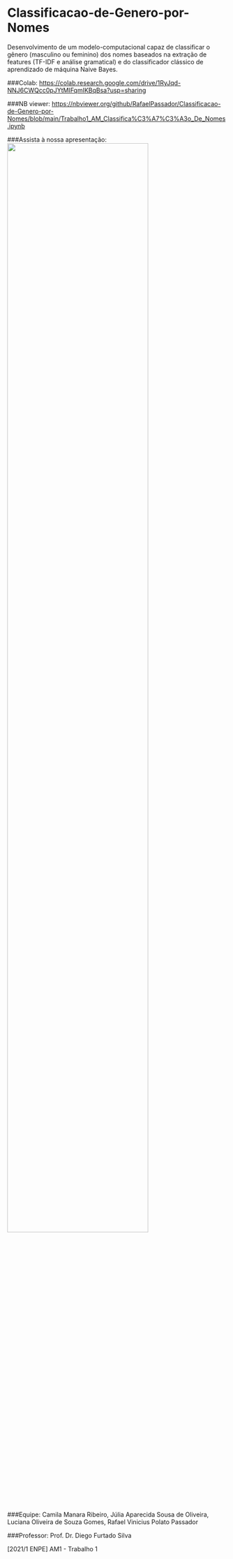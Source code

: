 # Classificacao-de-Genero-por-Nomes
Desenvolvimento de um modelo-computacional capaz de classificar o gênero (masculino ou feminino) dos nomes baseados na extração de features (TF-IDF e análise gramatical) e do classificador clássico de aprendizado de máquina Naive Bayes.

###Colab: 
https://colab.research.google.com/drive/1RyJqd-NNJ6CWQcc0pJYtMIFqmIKBqBsa?usp=sharing

###NB viewer: 
https://nbviewer.org/github/RafaelPassador/Classificacao-de-Genero-por-Nomes/blob/main/Trabalho1_AM_Classifica%C3%A7%C3%A3o_De_Nomes.ipynb

###Assista à nossa apresentação: 
[<img src="https://img.youtube.com/vi/rm2VNBHo7Ks/maxresdefault.jpg" width="80%">](https://youtu.be/rm2VNBHo7Ks)

###Equipe:
Camila Manara Ribeiro,
Júlia Aparecida Sousa de Oliveira,
Luciana Oliveira de Souza Gomes,
Rafael Vinicius Polato Passador

###Professor:
Prof. Dr. Diego Furtado Silva

[2021/1 ENPE] AM1 - Trabalho 1
